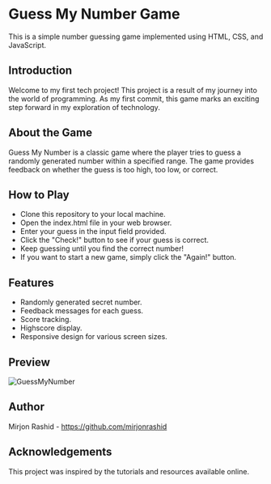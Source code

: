 

<h1>Guess My Number Game</h1>
This is a simple number guessing game implemented using HTML, CSS, and JavaScript.




<h2>Introduction</h2>
Welcome to my first tech project! This project is a result of my journey into the world of programming. As my first commit, this game marks an exciting step forward in my exploration of technology.


<h2>About the Game</h2>
Guess My Number is a classic game where the player tries to guess a randomly generated number within a specified range. The game provides feedback on whether the guess is too high, too low, or correct.



<h2>How to Play</h2>
<ul>
<li>Clone this repository to your local machine.</li>
<li>Open the index.html file in your web browser.</li>
<li>Enter your guess in the input field provided.</li>
<li>Click the "Check!" button to see if your guess is correct.</li>
<li>Keep guessing until you find the correct number!</li>
<li>If you want to start a new game, simply click the "Again!" button.</li>
</ul>



<h2>Features</h2>
<ul>
<li>Randomly generated secret number.</li>
<li>Feedback messages for each guess.</li>
<li>Score tracking.</li>
<li>Highscore display.</li>
<li>Responsive design for various screen sizes.</li></ul>

<h2>Preview</h2>

![GuessMyNumber](https://github.com/mirjonrashid/myfirstcommit/assets/162153982/0818a891-661f-4b48-b883-ee494d5bf7df)


<h2>Author</h2>

Mirjon Rashid - https://github.com/mirjonrashid


<h2>Acknowledgements</h2>

This project was inspired by the tutorials and resources available online.
